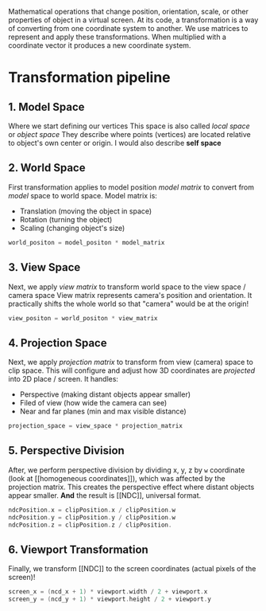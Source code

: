 Mathematical operations that change position, orientation, scale, or other properties of object in a virtual screen.
At its code, a transformation is a way of converting from one coordinate system to another.
We use matrices to represent and apply these transformations. When multiplied with a coordinate vector it produces a new coordinate system.

# Transformation pipeline
## 1. Model Space
Where we start defining our vertices
This space is also called *local space* or *object space*
They describe where points (vertices) are located relative to object's own center or origin.
I would also describe **self space**

## 2. World Space
First transformation applies to model position *model matrix* to convert from *model* space to world space.
Model matrix is:
- Translation (moving the object in space)
- Rotation (turning the object)
- Scaling (changing object's size)
```c
world_positon = model_positon * model_matrix
```

## 3. View Space
Next, we apply *view matrix* to transform world space to the view space / camera space
View matrix represents camera's position and orientation. It practically shifts the whole world so that "camera" would be at the origin!
```c
view_positon = world_positon * view_matrix
```

## 4. Projection Space
Next, we apply *projection matrix* to transform from view (camera) space to clip space.
This will configure and adjust how 3D coordinates are *projected* into 2D place / screen.
It handles:
- Perspective (making distant objects appear smaller)
- Filed of view (how wide the camera can see)
- Near and far planes (min and max visible distance)
```c
projection_space = view_space * projection_matrix
```


## 5. Perspective Division
After, we perform perspective division by dividing x, y, z by `w` coordinate (look at [[homogeneous coordinates]]), which was affected by the projection matrix.
This creates the perspective effect where distant objects appear smaller. **And** the result is [[NDC]], universal format.
```c
ndcPosition.x = clipPosition.x / clipPosition.w
ndcPosition.y = clipPosition.y / clipPosition.w
ndcPosition.z = clipPosition.z / clipPosition.
```

## 6. Viewport Transformation
Finally, we transform [[NDC]] to the screen coordinates (actual pixels of the screen)!
```c
screen_x = (ncd_x + 1) * viewport.width / 2 + viewport.x
screen_y = (ncd_y + 1) * viewport.height / 2 + viewport.y
```



